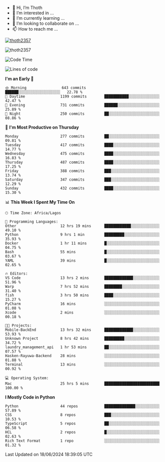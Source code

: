 <!---
thoth2357/thoth2357 is a ✨ special ✨ repository because its `README.md` (this file) appears on your GitHub profile.
You can click the Preview link to take a look at your changes.
--->

- 👋 Hi, I’m Thoth
- 👀 I’m interested in ...
- 🌱 I’m currently learning ...
- 💞️ I’m looking to collaborate on ...
- 📫 How to reach me ...


<p align="left"> <a href="https://github.com/ryo-ma/github-profile-trophy"><img src="https://github-profile-trophy.vercel.app/?username=thoth2357&theme=gruvbox&no-bg=true&no-frame=false&title=MultiLanguage,Commits,Repositories,Stars,Followers,PullRequest,Reviews,Issues" alt="thoth2357" /></a> </p>

<p align="left"> <img src="https://komarev.com/ghpvc/?username=thoth2357&label=Profile%20views&color=0e75b6&style=flat" alt="thoth2357" /> </p>

<!--START_SECTION:waka-->
![Code Time](http://img.shields.io/badge/Code%20Time-3%2C024%20hrs%2031%20mins-blue)

![Lines of code](https://img.shields.io/badge/From%20Hello%20World%20I%27ve%20Written-30.9%20million%20lines%20of%20code-blue)

**I'm an Early 🐤** 

```text
🌞 Morning                643 commits         ██████░░░░░░░░░░░░░░░░░░░   22.78 % 
🌆 Daytime                1199 commits        ███████████░░░░░░░░░░░░░░   42.47 % 
🌃 Evening                731 commits         ██████░░░░░░░░░░░░░░░░░░░   25.89 % 
🌙 Night                  250 commits         ██░░░░░░░░░░░░░░░░░░░░░░░   08.86 % 
```
📅 **I'm Most Productive on Thursday** 

```text
Monday                   277 commits         ██░░░░░░░░░░░░░░░░░░░░░░░   09.81 % 
Tuesday                  417 commits         ████░░░░░░░░░░░░░░░░░░░░░   14.77 % 
Wednesday                475 commits         ████░░░░░░░░░░░░░░░░░░░░░   16.83 % 
Thursday                 487 commits         ████░░░░░░░░░░░░░░░░░░░░░   17.25 % 
Friday                   388 commits         ███░░░░░░░░░░░░░░░░░░░░░░   13.74 % 
Saturday                 347 commits         ███░░░░░░░░░░░░░░░░░░░░░░   12.29 % 
Sunday                   432 commits         ████░░░░░░░░░░░░░░░░░░░░░   15.30 % 
```


📊 **This Week I Spent My Time On** 

```text
🕑︎ Time Zone: Africa/Lagos

💬 Programming Languages: 
Other                    12 hrs 19 mins      ████████████░░░░░░░░░░░░░   49.10 % 
Python                   9 hrs 1 min         █████████░░░░░░░░░░░░░░░░   35.93 % 
Docker                   1 hr 11 mins        █░░░░░░░░░░░░░░░░░░░░░░░░   04.75 % 
Bash                     55 mins             █░░░░░░░░░░░░░░░░░░░░░░░░   03.67 % 
YAML                     39 mins             █░░░░░░░░░░░░░░░░░░░░░░░░   02.65 % 

🔥 Editors: 
VS Code                  13 hrs 2 mins       █████████████░░░░░░░░░░░░   51.96 % 
Warp                     7 hrs 52 mins       ████████░░░░░░░░░░░░░░░░░   31.40 % 
fish                     3 hrs 50 mins       ████░░░░░░░░░░░░░░░░░░░░░   15.27 % 
PyCharm                  16 mins             ░░░░░░░░░░░░░░░░░░░░░░░░░   01.08 % 
Xcode                    2 mins              ░░░░░░░░░░░░░░░░░░░░░░░░░   00.18 % 

🐱‍💻 Projects: 
Mobile-BackEnd           13 hrs 32 mins      █████████████░░░░░░░░░░░░   53.93 % 
Unknown Project          8 hrs 42 mins       █████████░░░░░░░░░░░░░░░░   34.72 % 
laundry_management_api   1 hr 53 mins        ██░░░░░░░░░░░░░░░░░░░░░░░   07.57 % 
Hasken-Rayuwa-Backend    28 mins             ░░░░░░░░░░░░░░░░░░░░░░░░░   01.88 % 
Terminal                 13 mins             ░░░░░░░░░░░░░░░░░░░░░░░░░   00.92 % 

💻 Operating System: 
Mac                      25 hrs 5 mins       █████████████████████████   100.00 % 
```

**I Mostly Code in Python** 

```text
Python                   44 repos            ██████████████░░░░░░░░░░░   57.89 % 
CSS                      8 repos             ███░░░░░░░░░░░░░░░░░░░░░░   10.53 % 
TypeScript               5 repos             ██░░░░░░░░░░░░░░░░░░░░░░░   06.58 % 
HCL                      2 repos             █░░░░░░░░░░░░░░░░░░░░░░░░   02.63 % 
Rich Text Format         1 repo              ░░░░░░░░░░░░░░░░░░░░░░░░░   01.32 % 
```




 Last Updated on 18/06/2024 18:39:05 UTC
<!--END_SECTION:waka-->
<!--![](http://github-profile-summary-cards.vercel.app/api/cards/profile-details?username=thoth2357&theme=2077)

![](http://github-profile-summary-cards.vercel.app/api/cards/stats?username=thoth2357&theme=2077)![](http://github-profile-summary-cards.vercel.app/api/cards/productive-time?username=thoth2357&theme=2077&utcOffset=8) -->
